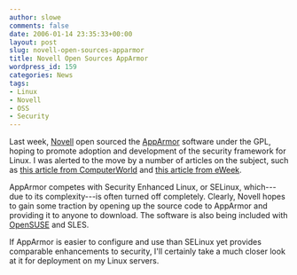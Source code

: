 ```yaml
---
author: slowe
comments: false
date: 2006-01-14 23:35:33+00:00
layout: post
slug: novell-open-sources-apparmor
title: Novell Open Sources AppArmor
wordpress_id: 159
categories: News
tags:
- Linux
- Novell
- OSS
- Security
---
```


Last week, [Novell](http://www.novell.com/) open sourced the [AppArmor](http://www.opensuse.org/Apparmor) software under the GPL, hoping to promote adoption and development of the security framework for Linux. I was alerted to the move by a number of articles on the subject, such as [this article from ComputerWorld](http://www.computerworld.com/securitytopics/security/story/0,10801,107617,00.html) and [this article from eWeek](http://www.eweek.com/article2/0,1759,1909552,00.asp).

AppArmor competes with Security Enhanced Linux, or SELinux, which---due to its complexity---is often turned off completely. Clearly, Novell hopes to gain some traction by opening up the source code to AppArmor and providing it to anyone to download. The software is also being included with [OpenSUSE](http://www.opensuse.org/) and SLES.

If AppArmor is easier to configure and use than SELinux yet provides comparable enhancements to security, I'll certainly take a much closer look at it for deployment on my Linux servers.
